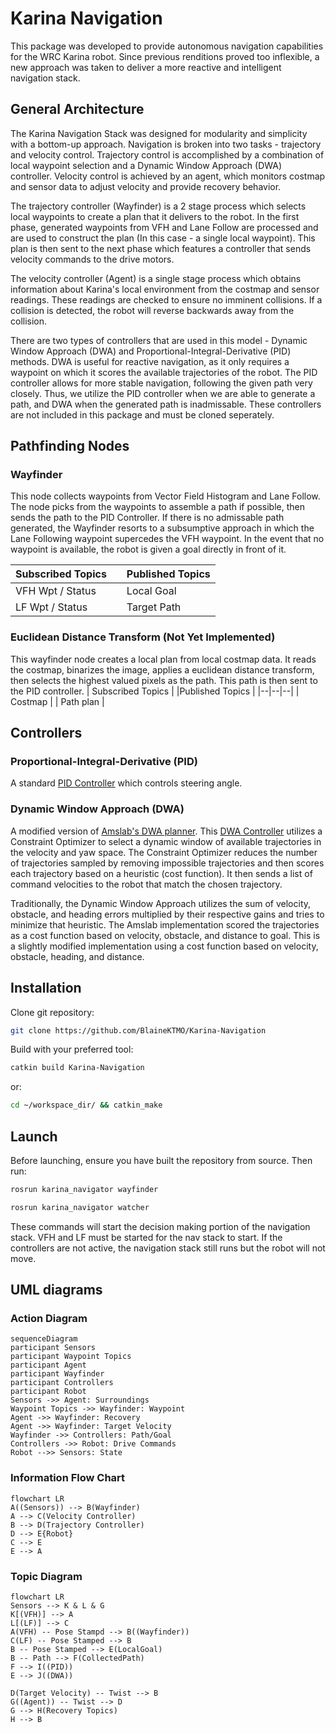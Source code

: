 
# Karina Navigation

This package was developed to provide autonomous navigation capabilities for the WRC Karina robot. Since previous renditions proved too inflexible, a new approach was taken to deliver a more reactive and intelligent navigation stack.

## General Architecture

The Karina Navigation Stack was designed for modularity and simplicity with a bottom-up approach. Navigation is broken into two tasks - trajectory and velocity control. Trajectory control is accomplished by a combination of local waypoint selection and a Dynamic Window Approach (DWA) controller. Velocity control is achieved by an agent, which monitors costmap and sensor data to adjust velocity and provide recovery behavior.

The trajectory controller (Wayfinder) is a 2 stage process which selects local waypoints to create a plan that it delivers to the robot. In the first phase, generated waypoints from VFH and Lane Follow are processed and are used to construct the plan (In this case - a single local waypoint). This plan is then sent to the next phase which features a controller that sends velocity commands to the drive motors.

The velocity controller (Agent) is a single stage process which obtains information about Karina's local environment from the costmap and sensor readings. These readings are checked to ensure no imminent collisions. If a collision is detected, the robot will reverse backwards away from the collision.

There are two types of controllers that are used in this model - Dynamic Window Approach (DWA) and Proportional-Integral-Derivative (PID) methods. DWA is useful for reactive navigation, as it only requires a waypoint on which it scores the available trajectories of the robot. The PID controller allows for more stable navigation, following the given path very closely. Thus, we utilize the PID controller when we are able to generate a path, and DWA when the generated path is inadmissable. These controllers are not included in this package and must be cloned seperately.

## Pathfinding Nodes

### Wayfinder

This node collects waypoints from Vector Field Histogram and Lane Follow. The node picks from the waypoints to assemble a path if possible, then sends the path to the PID Controller. If there is no admissable path generated, the Wayfinder resorts to a subsumptive approach in which the Lane Following waypoint supercedes the VFH waypoint. In the event that no waypoint is available, the robot is given a goal directly in front of it.

| Subscribed Topics  | |Published Topics  |
|--|--|--|
|VFH Wpt / Status|  | Local Goal |
|LF Wpt / Status| | Target Path |

### Euclidean Distance Transform (Not Yet Implemented)
This wayfinder node creates a local plan from local costmap data. It reads the costmap, binarizes the image, applies a euclidean distance transform, then selects the highest valued pixels as the path. This path is then sent to the PID controller.
| Subscribed Topics | |Published Topics  |
|--|--|--|
| Costmap |  | Path plan |

## Controllers

### Proportional-Integral-Derivative (PID)

A standard [PID Controller](https://github.com/BlaineKTMO/ros-pid-controller.git) which controls steering angle.

### Dynamic Window Approach (DWA)

A modified version of [Amslab's DWA planner](https://github.com/amslabtech/dwa_planner.git). This [DWA Controller](https://github.com/BlaineKTMO/modified-dwa) utilizes a Constraint Optimizer to select a dynamic window of available trajectories in the velocity and yaw space. The Constraint Optimizer reduces the number of trajectories sampled by removing impossible trajectories and then scores each trajectory based on a heuristic (cost function). It then sends a list of command velocities to the robot that match the chosen trajectory.

Traditionally, the Dynamic Window Approach utilizes the sum of velocity, obstacle, and heading errors multiplied by their respective gains and tries to minimize that heuristic. The Amslab implementation scored the trajectories as a cost function based on velocity, obstacle, and distance to goal. This is a slightly modified implementation using a cost function based on velocity, obstacle, heading, and distance.

## Installation

Clone git repository:
```bash
git clone https://github.com/BlaineKTMO/Karina-Navigation
```
Build with your preferred tool:
```bash
catkin build Karina-Navigation
```
or:
```bash
cd ~/workspace_dir/ && catkin_make
```

## Launch
Before launching, ensure you have built the repository from source. Then run:
```bash
rosrun karina_navigator wayfinder
```
```bash
rosrun karina_navigator watcher
```
These commands will start the decision making portion of the navigation stack. VFH and LF must be started for the nav stack to start. If the controllers are not active, the navigation stack still runs but the robot will not move.

## UML diagrams

### Action Diagram
```mermaid
sequenceDiagram
participant Sensors
participant Waypoint Topics
participant Agent
participant Wayfinder
participant Controllers
participant Robot
Sensors ->> Agent: Surroundings
Waypoint Topics ->> Wayfinder: Waypoint
Agent ->> Wayfinder: Recovery
Agent ->> Wayfinder: Target Velocity
Wayfinder ->> Controllers: Path/Goal
Controllers ->> Robot: Drive Commands
Robot -->> Sensors: State
```


### Information Flow Chart
```mermaid
flowchart LR
A((Sensors)) --> B(Wayfinder)
A --> C(Velocity Controller)
B --> D(Trajectory Controller)
D --> E{Robot}
C --> E
E --> A
```

### Topic Diagram

```mermaid
flowchart LR
Sensors --> K & L & G
K[(VFH)] --> A
L[(LF)] --> C
A(VFH) -- Pose Stampd --> B((Wayfinder))
C(LF) -- Pose Stamped --> B
B -- Pose Stamped --> E(LocalGoal)
B -- Path --> F(CollectedPath)
F --> I((PID))
E --> J((DWA))

D(Target Velocity) -- Twist --> B
G((Agent)) -- Twist --> D
G --> H(Recovery Topics)
H --> B
```
